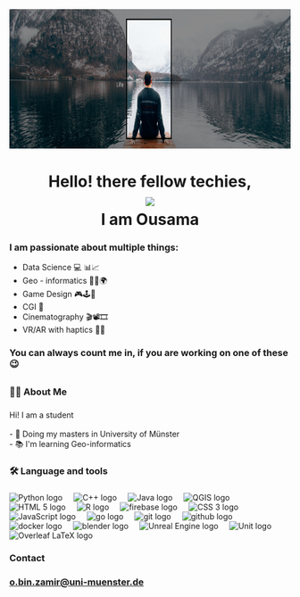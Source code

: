 <div align="center">
  <img height="250" src="Img/Profile_photo.png"  />
</div>

##

<h1 align = "center" >Hello! there fellow techies, 
    <div align="center">
  <img height="150" src="https://media1.giphy.com/media/v1.Y2lkPTc5MGI3NjExaGUxb3FvdzdtMDBqYTh6anBjN2c1dTEzemZteWZhcmwwZGp0YTd6MyZlcD12MV9pbnRlcm5hbF9naWZfYnlfaWQmY3Q9cw/3ohhwMDyS6rv3sB8yI/giphy.gif"/>
</div>
    I am Ousama 
</h1>

###
### I am passionate about multiple things: 

- Data Science 💻 📊📈
- Geo - informatics 🌌🔭🌍
- Game Design 🎮🕹️👾
- CGI 🗿
- Cinematography 🎬📽️🎞️
- VR/AR with haptics 🥽🤯

### You can always count me in, if you are working on one of these 😉


<!-- <div align="center">
  <img height="150" src="https://media4.giphy.com/media/v1.Y2lkPTc5MGI3NjExeWtzdWhlb2N0dGUzMXl3cGR4cDdpeWx3aTZqazdpYmNueGtsY291NiZlcD12MV9pbnRlcm5hbF9naWZfYnlfaWQmY3Q9Zw/CuuSHzuc0O166MRfjt/giphy.gif"  />
</div> -->

###

<!-- <div align="center">
  <img src="https://img.shields.io/static/v1?message=LinkedIn&logo=linkedin&label=&color=0077B5&logoColor=white&labelColor=&style=for-the-badge" height="25" alt="linkedin logo"  />
  <img src="https://img.shields.io/static/v1?message=Youtube&logo=youtube&label=&color=FF0000&logoColor=white&labelColor=&style=for-the-badge" height="25" alt="youtube logo"  />
  <img src="https://img.shields.io/static/v1?message=Twitter&logo=twitter&label=&color=1DA1F2&logoColor=white&labelColor=&style=for-the-badge" height="25" alt="twitter logo"  />
</div> -->

##

<h3 align="left">👩‍💻  About Me</h3>

###

<p align="left">Hi! I am a student<br><br>
- 🔭 Doing my masters in University of Münster<br>
- 📚 I'm learning Geo-informatics<br>
<!-- - ⚡ I have --> </p>

###

<h3 align="left">🛠 Language and tools</h3>

###

<div align="left">
  <img src="https://img.icons8.com/?size=100&id=13441&format=png&color=000000" height="40" alt="Python logo"  />
  <img width="12" />
  <img src="https://img.icons8.com/?size=100&id=40669&format=png&color=000000" height="40" alt="C++ logo"  />
  <img width="12" />
  <img src="https://img.icons8.com/?size=100&id=2572&format=png&color=FFFFFF" height="40" alt="Java logo"  />
  <img width="12" />
  <img src="https://img.icons8.com/?size=100&id=zMahjgxLOqfv&format=png&color=FFFFFF" height="40" alt="QGIS logo"  />
  <img width="12" />
  <img src="https://img.icons8.com/?size=100&id=20909&format=png&color=000000" height="40" alt="HTML 5 logo"/>
  <img width="12" />
  <img src="https://img.icons8.com/?size=100&id=21227&format=png&color=000000" height="40" alt="R logo"  />
  <img width="12" />
  <img src="https://cdn.jsdelivr.net/gh/devicons/devicon/icons/firebase/firebase-plain-wordmark.svg" height="40" alt="firebase logo"  />
  <img width="12" />
  <img src="https://img.icons8.com/?size=100&id=21278&format=png&color=000000" height="40" alt="CSS 3 logo"  />
  <img width="12" />
  <img src="https://img.icons8.com/?size=100&id=108784&format=png&color=000000" height="40" alt="JavaScript logo"  />
  <img width="12" />
  <img src="https://cdn.jsdelivr.net/gh/devicons/devicon/icons/go/go-original-wordmark.svg" height="40" alt="go logo"  />
  <img width="12" />
  <img src="https://img.icons8.com/?size=100&id=20906&format=png&color=000000" height="40" alt="git logo"  />
  <img width="12" />
  <img src="https://img.icons8.com/?size=100&id=YSWCDCSF4H3N&format=png&color=FFFFFF" height="40" alt="github logo"  />
  <img width="12" />
  <img src="https://cdn.jsdelivr.net/gh/devicons/devicon/icons/docker/docker-plain-wordmark.svg" height="40" alt="docker logo"  />
  <img width="12" />
  <img src="https://img.icons8.com/?size=100&id=65231&format=png&color=000000" height="40" alt="blender logo"  />
  <img width="12" />
  <img src="https://img.icons8.com/?size=100&id=38240&format=png&color=FFFFFF" height="40" alt="Unreal Engine logo"  />
  <img width="12" />
  <img src="https://img.icons8.com/?size=100&id=39848&format=png&color=FFFFFF" height="40" alt="Unit logo"  />
  <img width="12" />
  <img src="https://images.ctfassets.net/nrgyaltdicpt/2OlBbaO7oEFSmTVpreHlkb/66a1b6eb1a10b372557ddbdd0e7099c7/ologo_square_colour_green_bg.png" height="40" alt="Overleaf LaTeX logo"  />
  <img width="12" />

<h3 align="left">Contact</h3>

### o.bin.zamir@uni-muenster.de 
  
</div>
<!--
###

<h3 align="left">🔥   My Stats :</h3>

###

<div align="center">
  <img src="https://streak-stats.demolab.com?user=maurodesouza&locale=en&mode=daily&theme=dark&hide_border=false&border_radius=5&order=3" height="220" alt="streak graph"  />
</div>

###
-->
